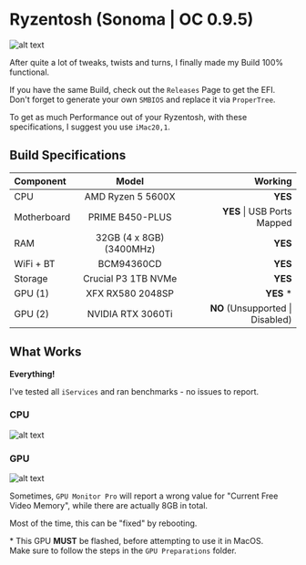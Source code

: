 # Ryzentosh (Sonoma | OC 0.9.5)

![alt text](https://github.com/danfq/Ryzentosh-Sonoma/blob/main/Screenshots/system.png?raw=true)

After quite a lot of tweaks, twists and turns, I finally made my Build 100% functional.

If you have the same Build, check out the `Releases` Page to get the EFI.<br>
Don't forget to generate your own `SMBIOS` and replace it via `ProperTree`.

To get as much Performance out of your Ryzentosh, with these specifications, I suggest you use `iMac20,1`.

## Build Specifications

| Component   | Model       | Working       |
| :---        |    :----:   |          ---: |
| CPU         | AMD Ryzen 5 5600X | <b>YES</b> |
| Motherboard | PRIME B450-PLUS   | <b>YES</b> \| USB Ports Mapped    |
| RAM         | 32GB (4 x 8GB) (3400MHz)       | <b>YES</b>    |
| WiFi + BT   | BCM94360CD | <b>YES</b> |
| Storage     | Crucial P3 1TB NVMe | <b>YES</b> |
| GPU (1)     | XFX RX580 2048SP | <b>YES</b> * |
| GPU (2)     | NVIDIA RTX 3060Ti | <b>NO</b> (Unsupported \| Disabled) |

## What Works

<b>Everything!</b>

I've tested all `iServices` and ran benchmarks - no issues to report.

### CPU

![alt text](https://github.com/danfq/Ryzentosh-Sonoma/blob/main/Screenshots/cpu.png?raw=true)

### GPU
![alt text](https://github.com/danfq/Ryzentosh-Sonoma/blob/main/Screenshots/gpu.png?raw=true)

Sometimes, `GPU Monitor Pro` will report a wrong value for "Current Free Video Memory", while there are actually 8GB in total.

Most of the time, this can be "fixed" by rebooting.

\* This GPU <b>MUST</b> be flashed, before attempting to use it in MacOS.<br>
Make sure to follow the steps in the `GPU Preparations` folder.
